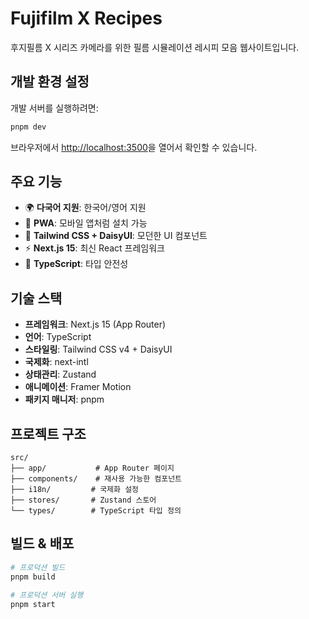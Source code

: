 # Fujifilm X Recipes

후지필름 X 시리즈 카메라를 위한 필름 시뮬레이션 레시피 모음 웹사이트입니다.

## 개발 환경 설정

개발 서버를 실행하려면:

```bash
pnpm dev
```

브라우저에서 [http://localhost:3500](http://localhost:3500)을 열어서 확인할 수 있습니다.

## 주요 기능

- 🌍 **다국어 지원**: 한국어/영어 지원
- 📱 **PWA**: 모바일 앱처럼 설치 가능
- 🎨 **Tailwind CSS + DaisyUI**: 모던한 UI 컴포넌트
- ⚡ **Next.js 15**: 최신 React 프레임워크
- 🔧 **TypeScript**: 타입 안전성

## 기술 스택

- **프레임워크**: Next.js 15 (App Router)
- **언어**: TypeScript
- **스타일링**: Tailwind CSS v4 + DaisyUI
- **국제화**: next-intl
- **상태관리**: Zustand
- **애니메이션**: Framer Motion
- **패키지 매니저**: pnpm

## 프로젝트 구조

```
src/
├── app/           # App Router 페이지
├── components/    # 재사용 가능한 컴포넌트
├── i18n/         # 국제화 설정
├── stores/       # Zustand 스토어
└── types/        # TypeScript 타입 정의
```

## 빌드 & 배포

```bash
# 프로덕션 빌드
pnpm build

# 프로덕션 서버 실행
pnpm start
```
